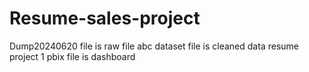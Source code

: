 # Resume-sales-project
Dump20240620 file is raw file 
abc dataset file is cleaned data 
resume project 1 pbix file is dashboard 
